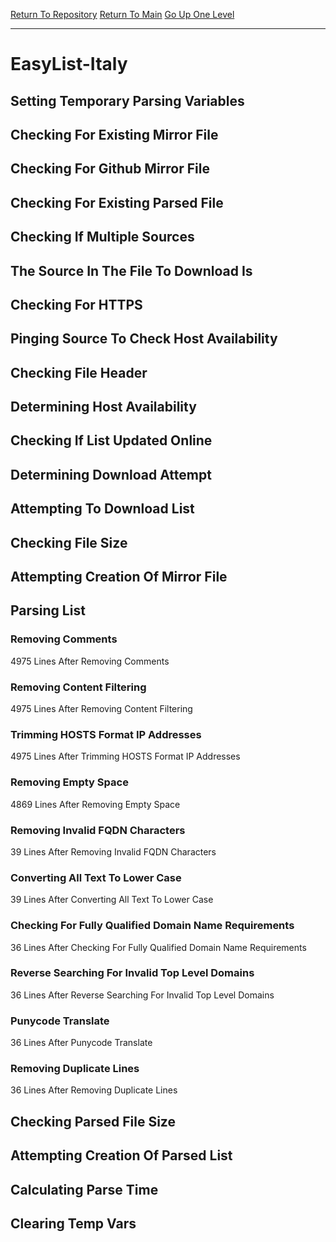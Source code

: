 [Return To Repository](https://github.com/bast69/piholeparser/)
[Return To Main](https://github.com/bast69/piholeparser/blob/master/RecentRunLogs/Mainlog.md)
[Go Up One Level](https://github.com/bast69/piholeparser/blob/master/RecentRunLogs/TopLevelScripts/30-Processing-External-Blacklists.md)
____________________________________
# EasyList-Italy
## Setting Temporary Parsing Variables
## Checking For Existing Mirror File
## Checking For Github Mirror File
## Checking For Existing Parsed File
## Checking If Multiple Sources
## The Source In The File To Download Is
## Checking For HTTPS
## Pinging Source To Check Host Availability
## Checking File Header
## Determining Host Availability
## Checking If List Updated Online
## Determining Download Attempt
## Attempting To Download List
## Checking File Size
## Attempting Creation Of Mirror File
## Parsing List
### Removing Comments
4975 Lines After Removing Comments
### Removing Content Filtering
4975 Lines After Removing Content Filtering
### Trimming HOSTS Format IP Addresses
4975 Lines After Trimming HOSTS Format IP Addresses
### Removing Empty Space
4869 Lines After Removing Empty Space
### Removing Invalid FQDN Characters
39 Lines After Removing Invalid FQDN Characters
### Converting All Text To Lower Case
39 Lines After Converting All Text To Lower Case
### Checking For Fully Qualified Domain Name Requirements
36 Lines After Checking For Fully Qualified Domain Name Requirements
### Reverse Searching For Invalid Top Level Domains
36 Lines After Reverse Searching For Invalid Top Level Domains
### Punycode Translate
36 Lines After Punycode Translate
### Removing Duplicate Lines
36 Lines After Removing Duplicate Lines
## Checking Parsed File Size
## Attempting Creation Of Parsed List
## Calculating Parse Time
## Clearing Temp Vars
